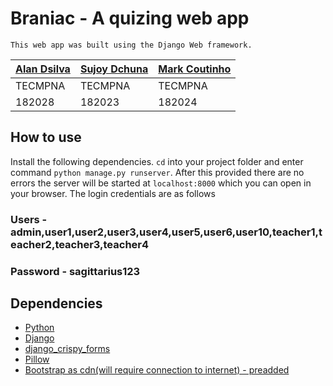 # Braniac - A quizing web app
    This web app was built using the Django Web framework.

| [Alan Dsilva](https://github.com/alandsilva26) | [Sujoy Dchuna](https://github.com/Gnitch) | [Mark Coutinho](https://github.com/markcoutinho) |
| ---------------------------------------------- | ----------------------------------------- | ------------------------------------------------ |
| TECMPNA                                        | TECMPNA                                   | TECMPNA                                          |
| 182028                                         | 182023                                    | 182024                                             |

## How to use

Install the following dependencies. `cd` into your project folder and enter command `python manage.py runserver`. After this provided there are no errors the server will be started at `localhost:8000` which you can open in your browser.
The login credentials are as follows

### Users - admin,user1,user2,user3,user4,user5,user6,user10,teacher1,teacher2,teacher3,teacher4

### Password - sagittarius123

## Dependencies

- [Python](https://www.python.org/)
- [Django](https://www.djangoproject.com/)
- [django_crispy_forms](https://django-crispy-forms.readthedocs.io/en/latest/)
- [Pillow](https://pypi.org/project/Pillow/2.2.1/)
- [Bootstrap as cdn(will require connection to internet) - preadded](https://getbootstrap.com/)
